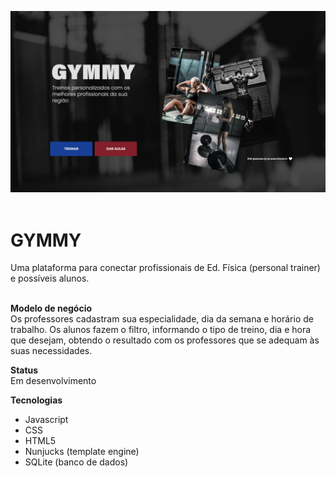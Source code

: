 
![landingPage](apresentacaoGit.png)
</br>
</br>

# GYMMY
Uma plataforma para conectar profissionais de Ed. Física (personal trainer) e possíveis alunos.</br></br>

**Modelo de negócio** </br>
Os professores cadastram sua especialidade, dia da semana e horário de trabalho. 
Os alunos fazem o filtro, informando o tipo de treino, dia e hora que desejam, obtendo o resultado com os professores que se adequam às suas necessidades.

**Status** </br>
Em desenvolvimento

**Tecnologias**</br>
- Javascript
- CSS
- HTML5
- Nunjucks (template engine)
- SQLite (banco de dados)
